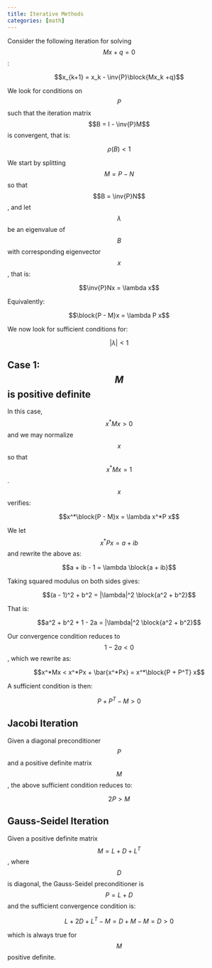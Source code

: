 ```yaml
---
title: Iterative Methods
categories: [math]
---
```


Consider the following iteration for solving $$Mx + q = 0$$:

$$x_{k+1} = x_k - \inv{P}\block{Mx_k +q}$$

We look for conditions on $$P$$ such that the iteration matrix $$B =
I - \inv{P}M$$ is convergent, that is:

$$\rho(B) < 1$$

We start by splitting $$M = P - N$$ so that $$B = \inv{P}N$$, and let
$$\lambda$$ be an eigenvalue of $$B$$ with corresponding eigenvector
$$x$$, that is:

$$\inv{P}Nx = \lambda x$$

Equivalently:

$$\block{P - M}x = \lambda P x$$

We now look for sufficient conditions for:

$$|\lambda| < 1$$

## Case 1: $$M$$ is positive definite

In this case, $$x^*Mx >0$$ and we may normalize $$x$$ so that $$x^*Mx
= 1$$. $$x$$ verifies:

$$x^*\block{P - M}x = \lambda x^*P x$$

We let $$x^*Px = a + ib$$ and rewrite the above as:

$$a + ib - 1 = \lambda \block{a + ib}$$

Taking squared modulus on both sides gives:

$$(a - 1)^2 + b^2 = |\lambda|^2 \block{a^2 + b^2}$$

That is:

$$a^2 + b^2 + 1 - 2a = |\lambda|^2 \block{a^2 + b^2}$$

Our convergence condition reduces to $$1 - 2a < 0$$, which we rewrite
as:

$$x^*Mx < x^*Px + \bar{x^*Px} = x^*\block{P + P^T} x$$

A sufficient condition is then:

$$ P + P^T - M > 0 $$

## Jacobi Iteration

Given a diagonal preconditioner $$P$$ and a positive definite matrix
$$M$$, the above sufficient condition reduces to:

$$2P > M$$


## Gauss-Seidel Iteration

Given a positive definite matrix $$M = L + D + L^T$$, where $$D$$ is
diagonal, the Gauss-Seidel preconditioner is $$P = L + D$$ and the
sufficient convergence condition is:

$$L + 2D + L^T - M = D + M - M = D > 0$$

which is always true for $$M$$ positive definite.




